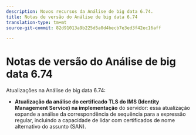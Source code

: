 ```yaml
---
description: Novos recursos da Análise de big data 6.74.
title: Notas de versão do Análise de big data 6.74
translation-type: tm+mt
source-git-commit: 82d91013a9b225d5a0d4becb7e3ed3f42ec16aff

---
```



# Notas de versão do Análise de big data 6.74

Atualizações na Análise de big data 6.74:

* **Atualização da análise do certificado TLS do IMS (Identity Management Service) na implementação** do servidor: essa atualização expande a análise da correspondência de sequência para a expressão regular, incluindo a capacidade de lidar com certificados de nome alternativo do assunto (SAN).
